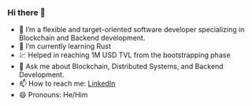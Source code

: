 ### Hi there 👋

- 🔭 I’m a flexible and target-oriented software developer specializing in Blockchain and Backend development.
- 🦀 I’m currently learning Rust 
- 💹 Helped in reaching 1M USD TVL from the bootstrapping phase 
- 💬 Ask me about Blockchain, Distributed Systems, and Backend Development.
- 📫 How to reach me: [LinkedIn](https://www.linkedin.com/in/itsbhaskardutta/)
- 😄 Pronouns: He/Him
